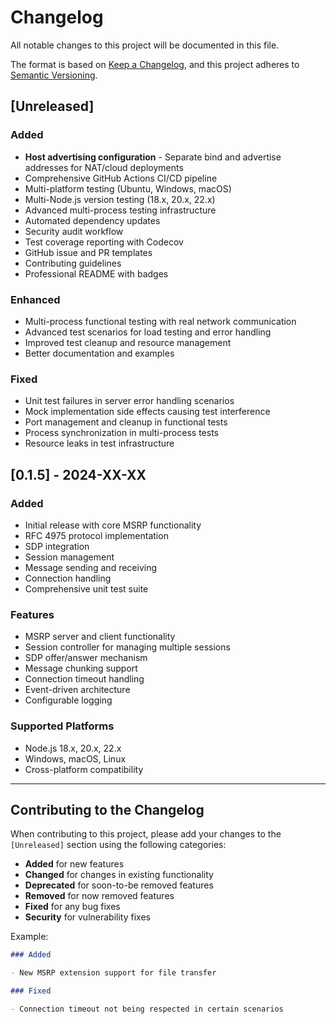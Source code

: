 # Changelog

All notable changes to this project will be documented in this file.

The format is based on [Keep a Changelog](https://keepachangelog.com/en/1.0.0/),
and this project adheres to [Semantic Versioning](https://semver.org/spec/v2.0.0.html).

## [Unreleased]

### Added

- **Host advertising configuration** - Separate bind and advertise addresses for NAT/cloud deployments
- Comprehensive GitHub Actions CI/CD pipeline
- Multi-platform testing (Ubuntu, Windows, macOS)
- Multi-Node.js version testing (18.x, 20.x, 22.x)
- Advanced multi-process testing infrastructure
- Automated dependency updates
- Security audit workflow
- Test coverage reporting with Codecov
- GitHub issue and PR templates
- Contributing guidelines
- Professional README with badges

### Enhanced

- Multi-process functional testing with real network communication
- Advanced test scenarios for load testing and error handling
- Improved test cleanup and resource management
- Better documentation and examples

### Fixed

- Unit test failures in server error handling scenarios
- Mock implementation side effects causing test interference
- Port management and cleanup in functional tests
- Process synchronization in multi-process tests
- Resource leaks in test infrastructure

## [0.1.5] - 2024-XX-XX

### Added

- Initial release with core MSRP functionality
- RFC 4975 protocol implementation
- SDP integration
- Session management
- Message sending and receiving
- Connection handling
- Comprehensive unit test suite

### Features

- MSRP server and client functionality
- Session controller for managing multiple sessions
- SDP offer/answer mechanism
- Message chunking support
- Connection timeout handling
- Event-driven architecture
- Configurable logging

### Supported Platforms

- Node.js 18.x, 20.x, 22.x
- Windows, macOS, Linux
- Cross-platform compatibility

---

## Contributing to the Changelog

When contributing to this project, please add your changes to the `[Unreleased]` section using the following categories:

- **Added** for new features
- **Changed** for changes in existing functionality
- **Deprecated** for soon-to-be removed features
- **Removed** for now removed features
- **Fixed** for any bug fixes
- **Security** for vulnerability fixes

Example:

```markdown
### Added

- New MSRP extension support for file transfer

### Fixed

- Connection timeout not being respected in certain scenarios
```
